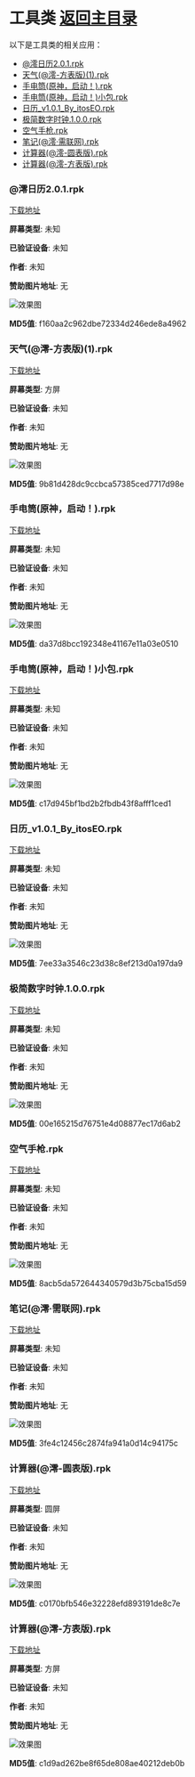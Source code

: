 # 工具类 [返回主目录](..\README.md)

以下是工具类的相关应用：

- [@澪日历2.0.1.rpk](#@澪日历2.0.1)
- [天气(@澪-方表版)(1).rpk](#天气(@澪-方表版)(1))
- [手电筒(原神，启动！).rpk](#手电筒(原神，启动！))
- [手电筒(原神，启动！)小包.rpk](#手电筒(原神，启动！)小包)
- [日历_v1.0.1_By_itosEO.rpk](#日历_v1.0.1_By_itosEO)
- [极简数字时钟.1.0.0.rpk](#极简数字时钟.1.0.0)
- [空气手枪.rpk](#空气手枪)
- [笔记(@澪·需联网).rpk](#笔记(@澪·需联网))
- [计算器(@澪-圆表版).rpk](#计算器(@澪-圆表版))
- [计算器(@澪-方表版).rpk](#计算器(@澪-方表版))

### @澪日历2.0.1.rpk <a name="@澪日历2.0.1"></a>
[下载地址](https://github.akams.cn/https://github.com/tian1326/BlueOS-App-Library/raw/refs/heads/main/工具类/@澪日历2.0.1.rpk)

**屏幕类型**: 未知

**已验证设备**: 未知

**作者**: 未知

**赞助图片地址**: 无

![效果图](..\..\img\无.png)

**MD5值**: f160aa2c962dbe72334d246ede8a4962

### 天气(@澪-方表版)(1).rpk <a name="天气(@澪-方表版)(1)"></a>
[下载地址](https://github.akams.cn/https://github.com/tian1326/BlueOS-App-Library/raw/refs/heads/main/工具类/天气(@澪-方表版)(1).rpk)

**屏幕类型**: 方屏

**已验证设备**: 未知

**作者**: 未知

**赞助图片地址**: 无

![效果图](..\..\img\无.png)

**MD5值**: 9b81d428dc9ccbca57385ced7717d98e

### 手电筒(原神，启动！).rpk <a name="手电筒(原神，启动！)"></a>
[下载地址](https://github.akams.cn/https://github.com/tian1326/BlueOS-App-Library/raw/refs/heads/main/工具类/手电筒(原神，启动！).rpk)

**屏幕类型**: 未知

**已验证设备**: 未知

**作者**: 未知

**赞助图片地址**: 无

![效果图](..\..\img\无.png)

**MD5值**: da37d8bcc192348e41167e11a03e0510

### 手电筒(原神，启动！)小包.rpk <a name="手电筒(原神，启动！)小包"></a>
[下载地址](https://github.akams.cn/https://github.com/tian1326/BlueOS-App-Library/raw/refs/heads/main/工具类/手电筒(原神，启动！)小包.rpk)

**屏幕类型**: 未知

**已验证设备**: 未知

**作者**: 未知

**赞助图片地址**: 无

![效果图](..\..\img\无.png)

**MD5值**: c17d945bf1bd2b2fbdb43f8afff1ced1

### 日历_v1.0.1_By_itosEO.rpk <a name="日历_v1.0.1_By_itosEO"></a>
[下载地址](https://github.akams.cn/https://github.com/tian1326/BlueOS-App-Library/raw/refs/heads/main/工具类/日历_v1.0.1_By_itosEO.rpk)

**屏幕类型**: 未知

**已验证设备**: 未知

**作者**: 未知

**赞助图片地址**: 无

![效果图](..\..\img\无.png)

**MD5值**: 7ee33a3546c23d38c8ef213d0a197da9

### 极简数字时钟.1.0.0.rpk <a name="极简数字时钟.1.0.0"></a>
[下载地址](https://github.akams.cn/https://github.com/tian1326/BlueOS-App-Library/raw/refs/heads/main/工具类/极简数字时钟.1.0.0.rpk)

**屏幕类型**: 未知

**已验证设备**: 未知

**作者**: 未知

**赞助图片地址**: 无

![效果图](..\..\img\无.png)

**MD5值**: 00e165215d76751e4d08877ec17d6ab2

### 空气手枪.rpk <a name="空气手枪"></a>
[下载地址](https://github.akams.cn/https://github.com/tian1326/BlueOS-App-Library/raw/refs/heads/main/工具类/空气手枪.rpk)

**屏幕类型**: 未知

**已验证设备**: 未知

**作者**: 未知

**赞助图片地址**: 无

![效果图](..\..\img\无.png)

**MD5值**: 8acb5da572644340579d3b75cba15d59

### 笔记(@澪·需联网).rpk <a name="笔记(@澪·需联网)"></a>
[下载地址](https://github.akams.cn/https://github.com/tian1326/BlueOS-App-Library/raw/refs/heads/main/工具类/笔记(@澪·需联网).rpk)

**屏幕类型**: 未知

**已验证设备**: 未知

**作者**: 未知

**赞助图片地址**: 无

![效果图](..\..\img\无.png)

**MD5值**: 3fe4c12456c2874fa941a0d14c94175c

### 计算器(@澪-圆表版).rpk <a name="计算器(@澪-圆表版)"></a>
[下载地址](https://github.akams.cn/https://github.com/tian1326/BlueOS-App-Library/raw/refs/heads/main/工具类/计算器(@澪-圆表版).rpk)

**屏幕类型**: 圆屏

**已验证设备**: 未知

**作者**: 未知

**赞助图片地址**: 无

![效果图](..\..\img\无.png)

**MD5值**: c0170bfb546e32228efd893191de8c7e

### 计算器(@澪-方表版).rpk <a name="计算器(@澪-方表版)"></a>
[下载地址](https://github.akams.cn/https://github.com/tian1326/BlueOS-App-Library/raw/refs/heads/main/工具类/计算器(@澪-方表版).rpk)

**屏幕类型**: 方屏

**已验证设备**: 未知

**作者**: 未知

**赞助图片地址**: 无

![效果图](..\..\img\无.png)

**MD5值**: c1d9ad262be8f65de808ae40212deb0b

